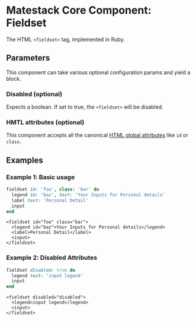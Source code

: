 # Matestack Core Component: Fieldset

The HTML `<fieldset>` tag, implemented in Ruby.

## Parameters

This component can take various optional configuration params and yield a block.

### Disabled \(optional\)

Expects a boolean. If set to true, the `<fieldset>` will be disabled.

### HMTL attributes \(optional\)

This component accepts all the canonical [HTML global attributes](https://www.w3schools.com/tags/ref_standardattributes.asp) like `id` or `class`.

## Examples

### Example 1: Basic usage

```ruby
fieldset id: 'foo', class: 'bar' do
  legend id: 'baz', text: 'Your Inputs for Personal details'
  label text: 'Personal Detail'
  input
end
```

```markup
<fieldset id="foo" class="bar">
  <legend id="baz">Your Inputs for Personal details</legend>
  <label>Personal Detail</label>
  <input>
</fieldset>
```

### Example 2: Disabled Attributes

```ruby
fieldset disabled: true do
  legend text: 'input legend'
  input
end
```

```markup
<fieldset disabled="disabled">
  <legend>input legend</legend>
  <input>
</fieldset>
```

